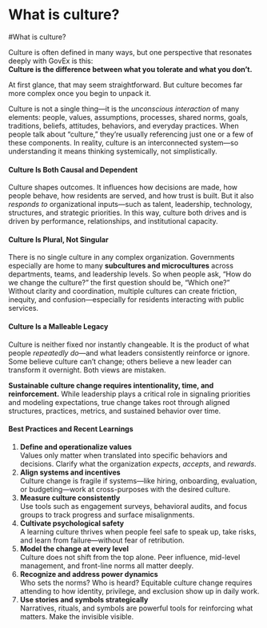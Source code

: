 # What is culture?

\#What is culture?

Culture is often defined in many ways, but one perspective that resonates deeply with GovEx is this:\
**Culture is the difference between what you tolerate and what you don’t.**

At first glance, that may seem straightforward. But culture becomes far more complex once you begin to unpack it.

Culture is not a single thing—it is the _unconscious interaction_ of many elements: people, values, assumptions, processes, shared norms, goals, traditions, beliefs, attitudes, behaviors, and everyday practices. When people talk about “culture,” they’re usually referencing just one or a few of these components. In reality, culture is an interconnected system—so understanding it means thinking systemically, not simplistically.

#### Culture Is Both Causal and Dependent

Culture shapes outcomes. It influences how decisions are made, how people behave, how residents are served, and how trust is built. But it also _responds to_ organizational inputs—such as talent, leadership, technology, structures, and strategic priorities. In this way, culture both drives and is driven by performance, relationships, and institutional capacity.

#### Culture Is Plural, Not Singular

There is no single culture in any complex organization. Governments especially are home to many **subcultures and microcultures** across departments, teams, and leadership levels. So when people ask, “How do we change the culture?” the first question should be, “Which one?”\
Without clarity and coordination, multiple cultures can create friction, inequity, and confusion—especially for residents interacting with public services.

#### Culture Is a Malleable Legacy

Culture is neither fixed nor instantly changeable. It is the product of what people _repeatedly do_—and what leaders consistently reinforce or ignore. Some believe culture can’t change; others believe a new leader can transform it overnight. Both views are mistaken.

**Sustainable culture change requires intentionality, time, and reinforcement.** While leadership plays a critical role in signaling priorities and modeling expectations, true change takes root through aligned structures, practices, metrics, and sustained behavior over time.

#### Best Practices and Recent Learnings

1. **Define and operationalize values**\
   Values only matter when translated into specific behaviors and decisions. Clarify what the organization _expects_, _accepts_, and _rewards_.
2. **Align systems and incentives**\
   Culture change is fragile if systems—like hiring, onboarding, evaluation, or budgeting—work at cross-purposes with the desired culture.
3. **Measure culture consistently**\
   Use tools such as engagement surveys, behavioral audits, and focus groups to track progress and surface misalignments.
4. **Cultivate psychological safety**\
   A learning culture thrives when people feel safe to speak up, take risks, and learn from failure—without fear of retribution.
5. **Model the change at every level**\
   Culture does not shift from the top alone. Peer influence, mid-level management, and front-line norms all matter deeply.
6. **Recognize and address power dynamics**\
   Who sets the norms? Who is heard? Equitable culture change requires attending to how identity, privilege, and exclusion show up in daily work.
7. **Use stories and symbols strategically**\
   Narratives, rituals, and symbols are powerful tools for reinforcing what matters. Make the invisible visible.

